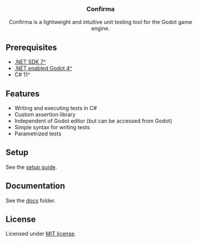<div align="center">
	<!-- <img src="./addons/confirma/docs/assets/confirma_icon_baner.png" /> -->
	<h3>Confirma</h1>
	<p>Confirma is a lightweight and intuitive unit testing tool for the Godot game engine.</p>
</div>

## Prerequisites

-   [.NET SDK 7^](https://dotnet.microsoft.com/en-us/download)
-   [.NET enabled Godot 4^](https://godotengine.org/download)
-   C# 11^

## Features

-   Writing and executing tests in C#
-   Custom assertion library
-   Independent of Godot editor (but can be accessed from Godot)
-   Simple syntax for writing tests
-   Parametrized tests

## Setup

See the [setup guide](./addons/confirma/docs/SETUP.md).

## Documentation

See the [docs](./addons/confirma/docs/) folder.

## License

Licensed under [MIT license](./LICENSE).
